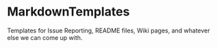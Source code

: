 # MarkdownTemplates
Templates for Issue Reporting, README files, Wiki pages, and whatever else we can come up with.
